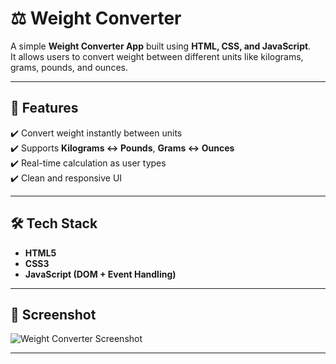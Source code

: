 # ⚖️ Weight Converter  

A simple **Weight Converter App** built using **HTML, CSS, and JavaScript**.  
It allows users to convert weight between different units like kilograms, grams, pounds, and ounces.  

---

## 🚀 Features  

✔️ Convert weight instantly between units  
✔️ Supports **Kilograms ↔ Pounds**, **Grams ↔ Ounces**  
✔️ Real-time calculation as user types  
✔️ Clean and responsive UI  

---

## 🛠️ Tech Stack  

- **HTML5**  
- **CSS3**  
- **JavaScript (DOM + Event Handling)**  

---

## 📸 Screenshot  

![Weight Converter Screenshot](./screenshot.png)  

---
